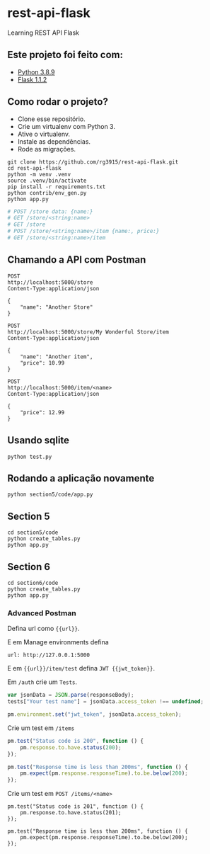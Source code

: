 # rest-api-flask

Learning REST API Flask


## Este projeto foi feito com:

* [Python 3.8.9](https://www.python.org/)
* [Flask 1.1.2](https://flask.palletsprojects.com/en/1.1.x/)

## Como rodar o projeto?

* Clone esse repositório.
* Crie um virtualenv com Python 3.
* Ative o virtualenv.
* Instale as dependências.
* Rode as migrações.

```
git clone https://github.com/rg3915/rest-api-flask.git
cd rest-api-flask
python -m venv .venv
source .venv/bin/activate
pip install -r requirements.txt
python contrib/env_gen.py
python app.py
```

```python
# POST /store data: {name:}
# GET /store/<string:name>
# GET /store
# POST /store/<string:name>/item {name:, price:}
# GET /store/<string:name>/item
```

## Chamando a API com Postman


```
POST
http://localhost:5000/store
Content-Type:application/json

{
    "name": "Another Store"
}
```

```
POST
http://localhost:5000/store/My Wonderful Store/item
Content-Type:application/json

{
    "name": "Another item",
    "price": 10.99
}
```

```
POST
http://localhost:5000/item/<name>
Content-Type:application/json

{
    "price": 12.99
}
```


## Usando sqlite

```
python test.py
```

## Rodando a aplicação novamente

```
python section5/code/app.py
```

## Section 5

```
cd section5/code
python create_tables.py
python app.py
```

## Section 6

```
cd section6/code
python create_tables.py
python app.py
```

### Advanced Postman

Defina url como `{{url}}`.

E em Manage environments defina

```
url: http://127.0.0.1:5000
```

E em `{{url}}/item/test` defina `JWT {{jwt_token}}`.

Em `/auth` crie um `Tests`.

```js
var jsonData = JSON.parse(responseBody);
tests["Your test name"] = jsonData.access_token !== undefined;

pm.environment.set("jwt_token", jsonData.access_token);
```

Crie um test em `/items`

```js
pm.test("Status code is 200", function () {
    pm.response.to.have.status(200);
});

pm.test("Response time is less than 200ms", function () {
    pm.expect(pm.response.responseTime).to.be.below(200);
});
```

Crie um test em `POST /items/<name>`

```
pm.test("Status code is 201", function () {
    pm.response.to.have.status(201);
});

pm.test("Response time is less than 200ms", function () {
    pm.expect(pm.response.responseTime).to.be.below(200);
});
```